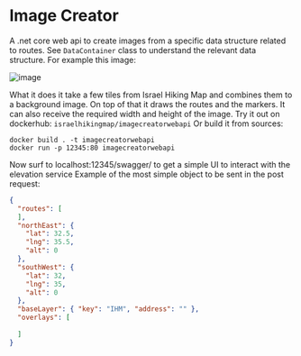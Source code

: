 # Image Creator
A .net core web api to create images from a specific data structure related to routes.
See `DataContainer` class to understand the relevant data structure.
For example this image:

![image](https://user-images.githubusercontent.com/3269297/147157323-609d38d3-59bd-4b90-90f4-43931fb6161f.png)

What it does it take a few tiles from Israel Hiking Map and combines them to a background image.
On top of that it draws the routes and the markers.
It can also receive the required width and height of the image.
Try it out on dockerhub: `israelhikingmap/imagecreatorwebapi`
Or build it from sources:
```
docker build . -t imagecreatorwebapi
docker run -p 12345:80 imagecreatorwebapi
```

Now surf to localhost:12345/swagger/ to get a simple UI to interact with the elevation service
Example of the most simple object to be sent in the post request:
```json
{
  "routes": [
  ],
  "northEast": {
    "lat": 32.5,
    "lng": 35.5,
    "alt": 0
  },
  "southWest": {
    "lat": 32,
    "lng": 35,
    "alt": 0
  },
  "baseLayer": { "key": "IHM", "address": "" },
  "overlays": [
    
  ]
}
```
